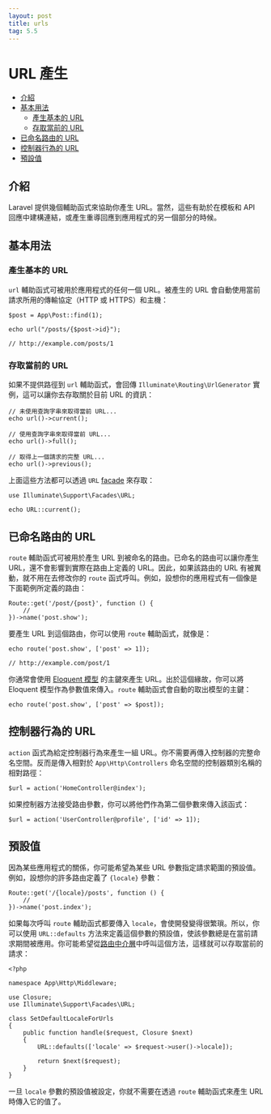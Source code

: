 ```yaml
---
layout: post
title: urls
tag: 5.5
---
```

# URL 產生

- [介紹](#introduction)
- [基本用法](#the-basics)
    - [產生基本的 URL](#generating-basic-urls)
    - [存取當前的 URL](#accessing-the-current-url)
- [已命名路由的 URL](#urls-for-named-routes)
- [控制器行為的 URL](#urls-for-controller-actions)
- [預設值](#default-values)

<a name="introduction"></a>
## 介紹

Laravel 提供幾個輔助函式來協助你產生 URL。當然，這些有助於在模板和 API 回應中建構連結，或產生重導回應到應用程式的另一個部分的時候。

<a name="the-basics"></a>
## 基本用法

<a name="generating-basic-urls"></a>
### 產生基本的 URL

`url` 輔助函式可被用於應用程式的任何一個 URL。被產生的 URL 會自動使用當前請求所用的傳輸協定（HTTP 或 HTTPS）和主機：

    $post = App\Post::find(1);

    echo url("/posts/{$post->id}");

    // http://example.com/posts/1

<a name="accessing-the-current-url"></a>
### 存取當前的 URL

如果不提供路徑到 `url` 輔助函式，會回傳 `Illuminate\Routing\UrlGenerator` 實例，這可以讓你去存取關於目前 URL 的資訊：

    // 未使用查詢字串來取得當前 URL...
    echo url()->current();

    // 使用查詢字串來取得當前 URL...
    echo url()->full();

    // 取得上一個請求的完整 URL...
    echo url()->previous();

上面這些方法都可以透過 `URL` [facade](/laravel_tw/docs/5.5/facades) 來存取：

    use Illuminate\Support\Facades\URL;

    echo URL::current();

<a name="urls-for-named-routes"></a>
## 已命名路由的 URL

`route` 輔助函式可被用於產生 URL 到被命名的路由。已命名的路由可以讓你產生 URL，還不會影響到實際在路由上定義的 URL。因此，如果該路由的 URL 有被異動，就不用在去修改你的 `route` 函式呼叫。例如，設想你的應用程式有一個像是下面範例所定義的路由：

    Route::get('/post/{post}', function () {
        //
    })->name('post.show');

要產生 URL 到這個路由，你可以使用 `route` 輔助函式，就像是：

    echo route('post.show', ['post' => 1]);

    // http://example.com/post/1

你通常會使用 [Eloquent 模型](/laravel_tw/docs/5.5/eloquent) 的主鍵來產生 URL。出於這個緣故，你可以將 Eloquent 模型作為參數值來傳入。`route` 輔助函式會自動的取出模型的主鍵：

    echo route('post.show', ['post' => $post]);

<a name="urls-for-controller-actions"></a>
## 控制器行為的 URL

`action` 函式為給定控制器行為來產生一組 URL。你不需要再傳入控制器的完整命名空間。反而是傳入相對於 `App\Http\Controllers` 命名空間的控制器類別名稱的相對路徑：

    $url = action('HomeController@index');

如果控制器方法接受路由參數，你可以將他們作為第二個參數來傳入該函式：

    $url = action('UserController@profile', ['id' => 1]);

<a name="default-values"></a>
## 預設值

因為某些應用程式的關係，你可能希望為某些 URL 參數指定請求範圍的預設值。例如，設想你的許多路由定義了 `{locale}` 參數：

    Route::get('/{locale}/posts', function () {
        //
    })->name('post.index');

如果每次呼叫 `route` 輔助函式都要傳入 `locale`，會使開發變得很繁瑣。所以，你可以使用 `URL::defaults` 方法來定義這個參數的預設值，使該參數總是在當前請求期間被應用。你可能希望從[路由中介層](/laravel_tw/docs/5.5/middleware#assigning-middleware-to-routes)中呼叫這個方法，這樣就可以存取當前的請求：

    <?php

    namespace App\Http\Middleware;

    use Closure;
    use Illuminate\Support\Facades\URL;

    class SetDefaultLocaleForUrls
    {
        public function handle($request, Closure $next)
        {
            URL::defaults(['locale' => $request->user()->locale]);

            return $next($request);
        }
    }

一旦 `locale` 參數的預設值被設定，你就不需要在透過 `route` 輔助函式來產生 URL 時傳入它的值了。
